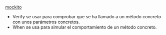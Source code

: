 [mockito](https://www.baeldung.com/mockito-junit-5-extension)

* Verify se usar para comprobar que se ha llamado a un método concreto con unos parámetros concretos.
* When se usa para simular el comportamiento de un método concreto.
